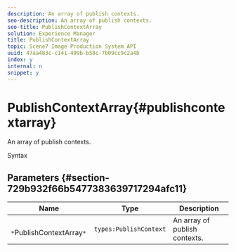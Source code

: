 ```yaml
---
description: An array of publish contexts.
seo-description: An array of publish contexts.
seo-title: PublishContextArray
solution: Experience Manager
title: PublishContextArray
topic: Scene7 Image Production System API
uuid: 47aa483c-c141-499b-b58c-7b09cc9c2a4b
index: y
internal: n
snippet: y
---
```


# PublishContextArray{#publishcontextarray}

An array of publish contexts.

 Syntax 

## Parameters {#section-729b932f66b5477383639717294afc11}

|  Name  | Type  | Description  |
|---|---|---|
|  ` *`PublishContextArray`*`  | `types:PublishContext`  | An array of publish contexts.  |

